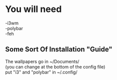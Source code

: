 <body>
<h1>You will need</h1> 
<p1>
-i3wm<br>
-polybar<br>
-feh<br>
<h2>Some Sort Of Installation "Guide"</h2>
The wallpapers go in ~/Documents/<br>
(you can change at the bottom of the config file)<br>
put "i3" and "polybar" in ~/.config/<br>
</p1>
</body>
